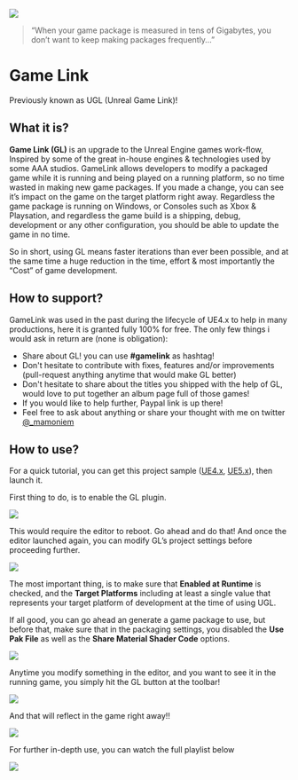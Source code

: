 ![](https://mamoniem.com/wp-content/uploads/2023/05/UGL_Logo_192.png)

> “When your game package is measured in tens of Gigabytes, you don’t want to keep making packages frequently…”

# Game Link
Previously known as UGL (Unreal Game Link)!

## What it is? ##

**Game Link (GL)** is an upgrade to the Unreal Engine games work-flow, Inspired by some of the great in-house engines & technologies used by some AAA studios. GameLink allows developers to modify a packaged game while it is running and being played on a running platform, so no time wasted in making new game packages. If you made a change, you can see it’s impact on the game on the target platform right away. Regardless the game package is running on Windows, or Consoles such as Xbox & Playsation, and regardless the game build is a shipping, debug, development or any other configuration, you should be able to update the game in no time.

So in short, using GL means faster iterations than ever been possible, and at the same time a huge reduction in the time, effort & most importantly the “Cost” of game development.

## How to support? ##

GameLink was used in the past during the lifecycle of UE4.x to help in many productions, here it is granted fully 100% for free. The only few things i would ask in return are (none is obligation):

- Share about GL! you can use **#gamelink** as hashtag!
- Don't hesitate to contribute with fixes, features and/or improvements (pull-request anything anytime that would make GL better)
- Don't hesitate to share about the titles you shipped with the help of GL, would love to put together an album page full of those games!
- If you would like to help further, Paypal link is up there!
- Feel free to ask about anything or share your thought with me on twitter [@_mamoniem](https://twitter.com/_mamoniem)

## How to use? ##

For a quick tutorial, you can get this project sample ([UE4.x](https://drive.google.com/file/d/19-YZw7F89UtRvm1Drl65Tyb0idAVPZeX/view?usp=sharing), [UE5.x](https://drive.google.com/file/d/18v08vOl1Cz41iuZYO2HmcQfP2PcU7Fj8/view?usp=sharing)), then launch it.

First thing to do, is to enable the GL plugin.


![](https://mamoniem.com/wp-content/uploads/2022/10/vlcsnap-2022-10-12-05h28m31s604.png)

This would require the editor to reboot. Go ahead and do that! And once the editor launched again, you can modify GL’s project settings before proceeding further.

![](https://mamoniem.com/wp-content/uploads/2022/10/vlcsnap-2022-10-12-05h28m53s507.png)

The most important thing, is to make sure that **Enabled at Runtime** is checked, and the **Target Platforms** including at least a single value that represents your target platform of development at the time of using UGL.

If all good, you can go ahead an generate a game package to use, but before that, make sure that in the packaging settings, you disabled the **Use Pak File** as well as the **Share Material Shader Code** options.

![](https://mamoniem.com/wp-content/uploads/2022/10/vlcsnap-2022-10-12-05h29m09s286.png)

Anytime you modify something in the editor, and you want to see it in the running game, you simply hit the GL button at the toolbar!

![](https://mamoniem.com/wp-content/uploads/2022/10/UGL_Logo_128.png)

And that will reflect in the game right away!!

![](https://mamoniem.com/wp-content/uploads/2022/10/vlcsnap-2022-10-12-04h18m12s904.png)

For further in-depth use, you can watch the full playlist below

[![](https://mamoniem.com/wp-content/uploads/2022/10/2022-10-12-21_03_59-Game-Link-GL-for-Unreal-Engine-YouTube.png)](https://www.youtube.com/playlist?list=PLTfMG1EpxB2eEsnsy4mVk52uWJPg8UOy2)

